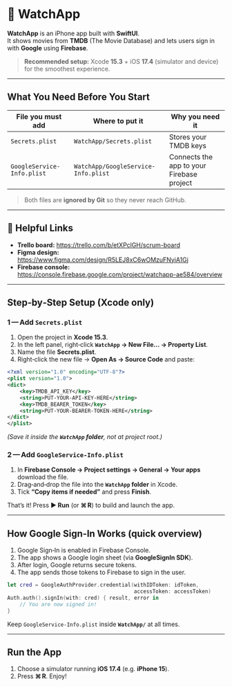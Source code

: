 # 📱 WatchApp

**WatchApp** is an iPhone app built with **SwiftUI**.  
It shows movies from **TMDB** (The Movie Database) and lets users sign in with **Google** using **Firebase**.

> **Recommended setup:** Xcode **15.3** + iOS **17.4** (simulator and device) for the smoothest experience.

---

## What You Need Before You Start

| File you must add | Where to put it | Why you need it |
|-------------------|-----------------|-----------------|
| `Secrets.plist` | `WatchApp/Secrets.plist` | Stores your TMDB keys |
| `GoogleService-Info.plist` | `WatchApp/GoogleService-Info.plist` | Connects the app to your Firebase project |

> Both files are **ignored by Git** so they never reach GitHub.

---

## 🔗 Helpful Links

- **Trello board:** <https://trello.com/b/etXPclGH/scrum-board>  
- **Figma design:** <https://www.figma.com/design/R5LEJ8xC6wOMzuFNyiA1Gj>  
- **Firebase console:** <https://console.firebase.google.com/project/watchapp-ae584/overview>

---

## Step‑by‑Step Setup (Xcode only)

### 1 — Add `Secrets.plist`

1. Open the project in **Xcode 15.3**.  
2. In the left panel, right‑click **`WatchApp` -> New File… -> Property List**.  
3. Name the file **Secrets.plist**.  
4. Right‑click the new file → **Open As -> Source Code** and paste:

```xml
<?xml version="1.0" encoding="UTF-8"?>
<plist version="1.0">
<dict>
    <key>TMDB_API_KEY</key>
    <string>PUT‑YOUR‑API‑KEY‑HERE</string>
    <key>TMDB_BEARER_TOKEN</key>
    <string>PUT‑YOUR‑BEARER‑TOKEN‑HERE</string>
</dict>
</plist>
```

*(Save it inside the **`WatchApp` folder**, not at project root.)*

### 2 — Add `GoogleService-Info.plist`

1. In **Firebase Console -> Project settings -> General -> Your apps** download the file.  
2. Drag‑and‑drop the file into the **`WatchApp` folder** in Xcode.  
3. Tick **“Copy items if needed”** and press **Finish**.

That’s it! Press **▶︎ Run** (or **⌘ R**) to build and launch the app.

---

## How Google Sign‑In Works (quick overview)

1. Google Sign‑In is enabled in Firebase Console.  
2. The app shows a Google login sheet (via **GoogleSignIn SDK**).  
3. After login, Google returns secure tokens.  
4. The app sends those tokens to Firebase to sign in the user.

```swift
let cred = GoogleAuthProvider.credential(withIDToken: idToken,
                                         accessToken: accessToken)
Auth.auth().signIn(with: cred) { result, error in
    // You are now signed in!
}
```

Keep `GoogleService-Info.plist` inside **`WatchApp/`** at all times.

---

## Run the App
1. Choose a simulator running **iOS 17.4** (e.g. **iPhone 15**).  
2. Press **⌘ R**. Enjoy!
